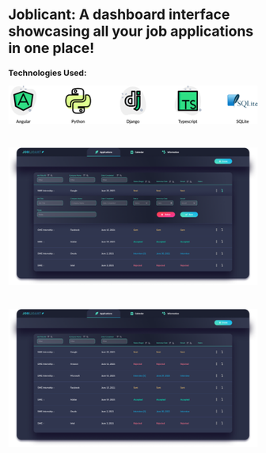 # Joblicant: A dashboard interface showcasing all your job applications in one place!

### Technologies Used:
![Joblicant](https://github.com/juliuscecilia33/Joblicant/blob/main/mockups/Languages.png)

<br />

![Joblicant](https://github.com/juliuscecilia33/Joblicant/blob/main/mockups/DetailedDashboard.png)

<br />

![Joblicant](https://github.com/juliuscecilia33/Joblicant/blob/main/mockups/Dashboard.png)
